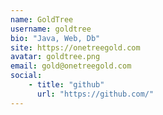 ```yaml
---
name: GoldTree
username: goldtree
bio: "Java, Web, Db"
site: https://onetreegold.com
avatar: goldtree.png
email: gold@onetreegold.com
social:
    - title: "github"
      url: "https://github.com/"
---
```

